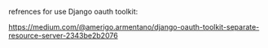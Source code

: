 refrences for use Django oauth toolkit:

https://medium.com/@amerigo.armentano/django-oauth-toolkit-separate-resource-server-2343be2b2076
